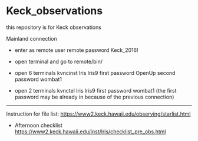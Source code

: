 # Keck_observations
this repository is for Keck observations


Mainland connection

- enter as remote 
user       remote
password   Keck_2016!


- open terminal and go to remote/bin/

- open 6 terminals 
kvncinst    lris lris9
first password    OpenUp
second password   wombat1

- open 2 terminals
kvnctel    lris lris9
first password    wombat1
(the first password may be already in because of the previous connection)

_______________________________________________________
Instruction for file list:
https://www2.keck.hawaii.edu/observing/starlist.html

- Afternoon checklist 
https://www2.keck.hawaii.edu/inst/lris/checklist_pre_obs.html



